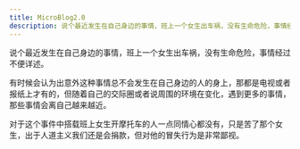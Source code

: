 ```yaml
---
title: MicroBlog2.0
description: 说个最近发生在自己身边的事情，班上一个女生出车祸，没有生命危险，事情经过不便详述。
---
```


说个最近发生在自己身边的事情，班上一个女生出车祸，没有生命危险，事情经过不便详述。

有时候会认为出意外这种事情总不会发生在自己身边的人的身上，那都是电视或者报纸上才有的，但随着自己的交际圈或者说周围的环境在变化，遇到更多的事情，那些事情会离自己越来越近。

对于这个事件中搭载班上女生开摩托车的人一点同情心都没有，只是苦了那个女生，出于人道主义我们还是会捐款，但对他的冒失行为是非常鄙视。
